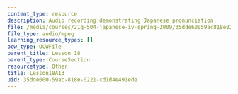 ```yaml
---
content_type: resource
description: Audio recording demonstrating Japanese pronunciation.
file: /media/courses/21g-504-japanese-iv-spring-2009/35dde60059ac818e0221cd1d4e491ede_Lesson18A13.mp3
file_type: audio/mpeg
learning_resource_types: []
ocw_type: OCWFile
parent_title: Lesson 18
parent_type: CourseSection
resourcetype: Other
title: Lesson18A13
uid: 35dde600-59ac-818e-0221-cd1d4e491ede
---
```

